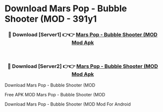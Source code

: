 # Download Mars Pop - Bubble Shooter (MOD - 391y1



<div align="center">
<h3>🔴 Download [Server1] 👉👉 <a href="https://momento.my/?title=Mars_Pop_-_Bubble_Shooter_(MOD">Mars Pop - Bubble Shooter (MOD Mod Apk</a></h3><br>

<h3>🔴 Download [Server2] 👉👉 <a href="https://momento.my/?title=Mars_Pop_-_Bubble_Shooter_(MOD">Mars Pop - Bubble Shooter (MOD Mod Apk</a></h3>
</div>



Download Mars Pop - Bubble Shooter (MOD 

Free APK MOD Mars Pop - Bubble Shooter (MOD 

Download Mars Pop - Bubble Shooter (MOD Mod For Android
